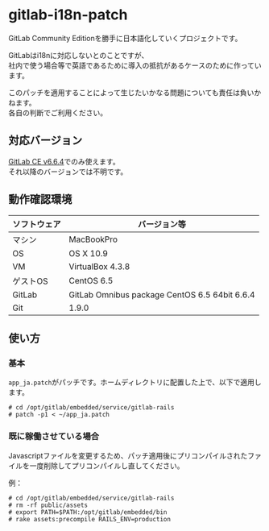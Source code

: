 gitlab-i18n-patch
=================

GitLab Community Editionを勝手に日本語化していくプロジェクトです。

GitLabはi18nに対応しないとのことですが、  
社内で使う場合等で英語であるために導入の抵抗があるケースのために作っています。

このパッチを適用することによって生じたいかなる問題についても責任は負いかねます。  
各自の判断でご利用ください。

## 対応バージョン

[GitLab CE v6.6.4](https://gitlab.com/gitlab-org/gitlab-ce/commit/42e34aec97818981338401a47560cd40c05e686d "GitLab CE v6.6.4")でのみ使えます。  
それ以降のバージョンでは不明です。

## 動作確認環境

| ソフトウェア | バージョン等                                  |
| ------------ | --------------------------------------------- |
| マシン       | MacBookPro                                    |
| OS           | OS X 10.9                                     |
| VM           | VirtualBox 4.3.8                              |
| ゲストOS     | CentOS 6.5                                    |
| GitLab       | GitLab Omnibus package CentOS 6.5 64bit 6.6.4 |
| Git          | 1.9.0                                         |

## 使い方

### 基本

`app_ja.patch`がパッチです。ホームディレクトリに配置した上で、以下で適用します。

    # cd /opt/gitlab/embedded/service/gitlab-rails
    # patch -p1 < ~/app_ja.patch


### 既に稼働させている場合

Javascriptファイルを変更するため、パッチ適用後にプリコンパイルされたファイルを一度削除してプリコンパイルし直してください。

例：

    # cd /opt/gitlab/embedded/service/gitlab-rails
    # rm -rf public/assets
    # export PATH=$PATH:/opt/gitlab/embedded/bin
    # rake assets:precompile RAILS_ENV=production

